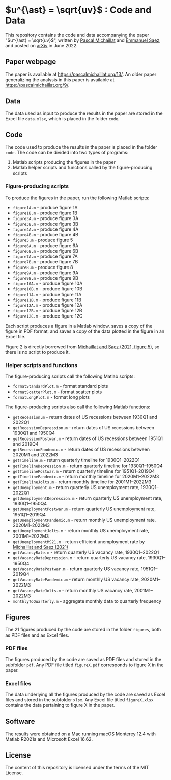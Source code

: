 # $u^{\ast} = \sqrt{uv}$ : Code and Data

This repository contains the code and data accompanying the paper "$u^{\ast} = \sqrt{uv}$", written by [Pascal Michaillat](https://pascalmichaillat.org) and [Emmanuel Saez](https://eml.berkeley.edu/~saez/), and posted on [arXiv](https://doi.org/10.48550/arXiv.2206.13012) in June 2022.

## Paper webpage

The paper is available at https://pascalmichaillat.org/13/. An older paper generalizing the analysis in this paper is available at https://pascalmichaillat.org/9/.

## Data

The data used as input to produce the results in the paper are stored in the Excel file `data.xlsx`, which is placed in the folder `code`. 

## Code

The code used to produce the results in the paper is placed in the folder `code`. The code can be divided into two types of programs:

1. Matlab scripts producing the figures in the paper
2. Matlab helper scripts and functions called by the figure-producing scripts

### Figure-producing scripts

To produce the figures in the paper, run the following Matlab scripts:

* `figure1A.m` – produce figure 1A
* `figure1B.m` - produce figure 1B
* `figure3A.m` - produce figure 3A
* `figure3B.m` - produce figure 3B
* `figure4A.m` - produce figure 4A
* `figure4B.m` - produce figure 4B
* `figure5.m` - produce figure 5
* `figure6A.m` - produce figure 6A
* `figure6B.m` - produce figure 6B
* `figure7A.m` - produce figure 7A
* `figure7B.m` - produce figure 7B
* `figure8.m` - produce figure 8
* `figure9A.m` - produce figure 9A
* `figure9B.m` - produce figure 9B
* `figure10A.m` - produce figure 10A
* `figure10B.m` - produce figure 10B
* `figure11A.m` - produce figure 11A
* `figure11B.m` - produce figure 11B
* `figure12A.m` - produce figure 12A
* `figure12B.m` - produce figure 12B
* `figure12C.m` - produce figure 12C

Each script produces a figure in a Matlab window, saves a copy of the figure in PDF format, and saves a copy of the data plotted in the figure in an Excel file.

Figure 2 is directly borrowed from [Michaillat and Saez (2021, figure 5)](https://github.com/pascalmichaillat/unemployment-gap), so there is no script to produce it.

### Helper scripts and functions

The figure-producing scripts call the following Matlab scripts:

* `formatStandardPlot.m` - format standard plots
* `formatScatterPlot.m` - format scatter plots
* `formatLongPlot.m` - format long plots

The figure-producing scripts also call the following Matlab functions:
 
* `getRecession.m` - return dates of US recessions between 1930Q1 and 2022Q1
* `getRecessionDepression.m` - return dates of US recessions between 1930Q1 and 1950Q4
* `getRecessionPostwar.m` - return dates of US recessions between 1951Q1 and 2019Q4
* `getRecessionPandemic.m` - return dates of US recessions between 2020M1 and 2022M3
* `getTimeline.m` - return quarterly timeline for 1930Q1–2022Q1
* `getTimelineDepression.m` - return quarterly timeline for 1930Q1–1950Q4
* `getTimelinePostwar.m` - return quarterly timeline for 1951Q1–2019Q4
* `getTimelinePandemic.m` - return monthly timeline for 2020M1–2022M3
* `getTimelineJolts.m` - return monthly timeline for 2001M1–2022M3
* `getUnemployment.m` - return quarterly US unemployment rate, 1930Q1–2022Q1
* `getUnemploymentDepression.m` - return quarterly US unemployment rate, 1930Q1–1950Q4
* `getUnemploymentPostwar.m` - return quarterly US unemployment rate, 1951Q1–2019Q4
* `getUnemploymentPandemic.m` - return monthly US unemployment rate, 2020M1–2022M3
* `getUnemploymentJolts.m` - return monthly US unemployment rate, 2001M1–2022M3
* `getUnemploymentMS21.m` - return efficient unemployment rate by [Michaillat and Saez (2021)](https://doi.org/10.1016/j.pubecp.2021.100009)
* `getVacancyRate.m` - return quarterly US vacancy rate, 1930Q1–2022Q1
* `getVacancyRateDepression.m` - return quarterly US vacancy rate, 1930Q1–1950Q4
* `getVacancyRatePostwar.m` - return quarterly US vacancy rate, 1951Q1–2019Q4
* `getVacancyRatePandemic.m` - return monthly US vacancy rate, 2020M1–2022M3
* `getVacancyRateJolts.m` - return monthly US vacancy rate, 2001M1–2022M3
* `monthlyToQuarterly.m` - aggregate monthly data to quarterly frequency

## Figures

The 21 figures produced by the code are stored in the folder `figures`, both as PDF files and as Excel files.

### PDF files

The figures produced by the code are saved as PDF files and stored in the subfolder `pdf`. Any PDF file titled `figureX.pdf` corresponds to figure X in the paper.

### Excel files

The data underlying all the figures produced by the code are saved as Excel files and  stored in the subfolder `xlsx`. Any Excel file titled `figureX.xlsx` contains the data pertaining to figure X in the paper.

## Software

The results were obtained on a Mac running macOS Monterey 12.4 with Matlab R2021a and Microsoft Excel 16.62.

## License

The content of this repository is licensed under the terms of the MIT License.
